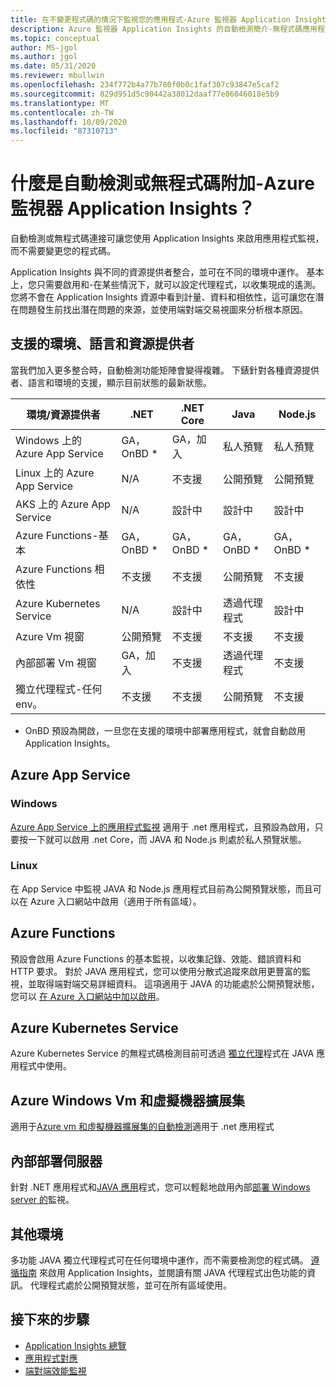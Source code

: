 ```yaml
---
title: 在不變更程式碼的情況下監視您的應用程式-Azure 監視器 Application Insights 的自動檢測 |Microsoft Docs
description: Azure 監視器 Application Insights 的自動檢測簡介-無程式碼應用程式效能管理
ms.topic: conceptual
author: MS-jgol
ms.author: jgol
ms.date: 05/31/2020
ms.reviewer: mbullwin
ms.openlocfilehash: 234f772b4a77b780f0b0c1faf307c93847e5caf2
ms.sourcegitcommit: 829d951d5c90442a38012daaf77e86046018e5b9
ms.translationtype: MT
ms.contentlocale: zh-TW
ms.lasthandoff: 10/09/2020
ms.locfileid: "87310713"
---
```

# <a name="what-is-auto-instrumentation-or-codeless-attach---azure-monitor-application-insights"></a>什麼是自動檢測或無程式碼附加-Azure 監視器 Application Insights？

自動檢測或無程式碼連接可讓您使用 Application Insights 來啟用應用程式監視，而不需要變更您的程式碼。  

Application Insights 與不同的資源提供者整合，並可在不同的環境中運作。 基本上，您只需要啟用和-在某些情況下，就可以設定代理程式，以收集現成的遙測。 您將不會在 Application Insights 資源中看到計量、資料和相依性，這可讓您在潛在問題發生前找出潛在問題的來源，並使用端對端交易視圖來分析根本原因。

## <a name="supported-environments-languages-and-resource-providers"></a>支援的環境、語言和資源提供者

當我們加入更多整合時，自動檢測功能矩陣會變得複雜。 下錶針對各種資源提供者、語言和環境的支援，顯示目前狀態的最新狀態。

|環境/資源提供者 | .NET            | .NET Core       | Java            | Node.js         |
|------------------------------|-----------------|-----------------|-----------------|-----------------|
|Windows 上的 Azure App Service  | GA，OnBD *       | GA，加入      | 私人預覽 | 私人預覽 |
|Linux 上的 Azure App Service    | N/A             | 不支援   | 公開預覽  | 公開預覽  |
|AKS 上的 Azure App Service      | N/A             | 設計中       | 設計中       | 設計中       |
|Azure Functions-基本       | GA，OnBD *       | GA，OnBD *       | GA，OnBD *       | GA，OnBD *       |
|Azure Functions 相依性| 不支援   | 不支援   | 公開預覽  | 不支援   |
|Azure Kubernetes Service      | N/A             | 設計中       | 透過代理程式   | 設計中       |
|Azure Vm 視窗             | 公開預覽  | 不支援   | 不支援   | 不支援   |
|內部部署 Vm 視窗       | GA，加入      | 不支援   | 透過代理程式   | 不支援   |
|獨立代理程式-任何 env。   | 不支援   | 不支援   | 公開預覽  | 不支援   |

* OnBD 預設為開啟，一旦您在支援的環境中部署應用程式，就會自動啟用 Application Insights。 

## <a name="azure-app-service"></a>Azure App Service

### <a name="windows"></a>Windows

[Azure App Service 上的應用程式監視](./azure-web-apps.md?tabs=net) 適用于 .net 應用程式，且預設為啟用，只要按一下就可以啟用 .net Core，而 JAVA 和 Node.js 則處於私人預覽狀態。

### <a name="linux"></a>Linux 

在 App Service 中監視 JAVA 和 Node.js 應用程式目前為公開預覽狀態，而且可以在 Azure 入口網站中啟用（適用于所有區域）。

## <a name="azure-functions"></a>Azure Functions

預設會啟用 Azure Functions 的基本監視，以收集記錄、效能、錯誤資料和 HTTP 要求。 對於 JAVA 應用程式，您可以使用分散式追蹤來啟用更豐富的監視，並取得端對端交易詳細資料。 這項適用于 JAVA 的功能處於公開預覽狀態，您可以 [在 Azure 入口網站中加以啟用](./monitor-functions.md)。

## <a name="azure-kubernetes-service"></a>Azure Kubernetes Service

Azure Kubernetes Service 的無程式碼檢測目前可透過 [獨立代理](./java-in-process-agent.md)程式在 JAVA 應用程式中使用。 

## <a name="azure-windows-vms-and-virtual-machine-scale-set"></a>Azure Windows Vm 和虛擬機器擴展集

適用于[Azure vm 和虛擬機器擴展集的自動檢測](./azure-vm-vmss-apps.md)適用于 .net 應用程式 

## <a name="on-premises-servers"></a>內部部署伺服器
針對 .NET 應用程式和[JAVA 應用](./java-in-process-agent.md)程式，您可以輕鬆地啟用內部[部署 Windows server 的](./status-monitor-v2-overview.md)監視。

## <a name="other-environments"></a>其他環境
多功能 JAVA 獨立代理程式可在任何環境中運作，而不需要檢測您的程式碼。 [遵循指南](./java-in-process-agent.md) 來啟用 Application Insights，並閱讀有關 JAVA 代理程式出色功能的資訊。 代理程式處於公開預覽狀態，並可在所有區域使用。 

## <a name="next-steps"></a>接下來的步驟

* [Application Insights 總覽](./app-insights-overview.md)
* [應用程式對應](./app-map.md)
* [端對端效能監視](../learn/tutorial-performance.md)

